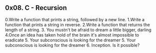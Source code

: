 0x08. C - Recursion
---------------------
0.Write a function that prints a string, followed by a new line.
1.Write a function that prints a string in reverse.
2.Write a function that returns the length of a string.
3. You mustn't be afraid to dream a little bigger, darling
4.Once an idea has taken hold of the brain it's almost impossible to eradicate
5. Your subconscious is looking for the dreamer
5. Your subconscious is looking for the dreamer
6. Inception. Is it possible?
